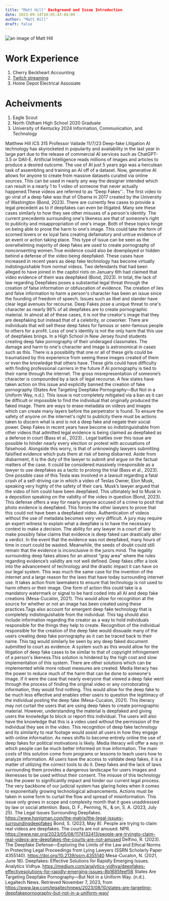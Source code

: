 ```yaml
---
title: "Matt Hill" Background and Issue Introduction
date: 2023-09-14T10:05:43-04:00
author: "Matt Hill"
draft: false
---
```

![an image of Matt Hill](https://i.imgur.com/r3deh0A.jpg)
# Work Experience
1.  Cherry Beckheart Accounting
2. [Twitch streaming](https://www.twitch.tv/snakejunior02)
3. Home Depot Electrical Assosiate
# Acheivments
1. Eagle Scout
2. North Oldham High School 2020 Graduate
4. University of Kentucky 2024 Information, Communication, and Technology

Matthew Hill
ICS 315
Professor Vallade
11/7/23
Deep-fake Litigation
AI technology has skyrocketed in popularity and availability in the last year in large part
due to the release of commercial AI services such as ChatGPT-3.5 or DAll-E. Artificial
Intelligence reads millions of images and articles to produce a desired outcome. The use of AI
just 5 years ago was a herculean task of assembling and training an AI off of a dataset. Now,
generative AI allows for anyone to create from massive datasets curated via online sources.
This can be used in nearly any way the designer intended which can result in a nearly 1 to 1
video of someone that never actually happened.These videos are referred to as “Deep Fakes''..
The first video to go viral of a deep fake was that of Obama in 2017 created by the University of
Washington (Bond, 2023). There are currently few cases to provide a legal precedent as to if
deepfakes can even be litigated. Many see these cases similarly to how they see other misuses
of a person's identity. The current precedents surrounding one's likeness are that of someone’s
right to publicity and misappropriation of one's image. Both of these topics hinge on being able
to prove the harm to one's image. This could take the form of scorned lovers or ex loyal fans
creating defamatory and untrue evidence of an event or action taking place. This type of issue
can be seen as the overwhelming majority of deep fakes are used to create pornography of
nonconsenting women.True evidence could also be downplayed or hidden behind a defense of
the video being deepfaked. These cases have increased in recent years as deep fake
technology has become virtually indistinguishable from normal videos. Two defendants that had
been alleged to have joined in the capitol riots on January 6th had claimed that video evidence
of them was deepfaked (Bond, 2023). In total, the lack of law regarding Deepfakes poses a
substantial legal threat through the creation of false information or obfuscation of evidence. 
The creation of lies and false information to harm a person's character has been an
issue since the founding of freedom of speech. Issues such as libel and slander have clear legal
avenues for recourse. Deep Fakes pose a unique threat to one's character as nearly 96% of all
deepfakes are to create pornographic material. In almost all of these cases, it is not the
creator's image that they are deepfaking but instead that of a celebrity, or coworker. There are
individuals that will sell these deep fakes for famous or semi-famous people to others for a
profit. Loss of one's identity is not the only harm that this use of deepfakes brings. In a High
School in New Jersey found students creating deep fake pornography of their underaged
classmates. The damage and harm to one's character and image is astronomical in cases such
as this. There is a possibility that one or all of these girls could be traumatized by this
experience from seeing these images created of them or even the knowledge that others have.
These girls could have difficulty with finding professional carriers in the future if AI pornography
is tied to their name through the internet. The gross misrepresentation of someone’s character
is compounded by a lack of legal recourse. A few states have taken action on this issue and
explicitly banned the creation of fake pornography (States Are Targeting Deepfake
Pornography—But Not in a Uniform Way, n.d.). This issue is not completely mitigated via a ban
as it can be difficult or impossible to find the individual that originally produced the faked image.
There are ways to erase metadata on videos and images which can create many layers before
the perpetrator is found. To ensure the safety of anyone on the internet's right to publicity there
must be actions taken to discern what is and is not a deep fake and negate their social power.
Deep Fakes in recent years have become so indistinguishable from other videos that
admitted legal evidence is being claimed as deepfaked as a defense in court (Bass et al.,
2023).. Legal battles over this issue are possible to hinder nearly every election or protest with
accusations of falsehood. Alongside this worry, is that of unknowingly lawyers submitting
falsified evidence which puts them at risk of being disbarred. Aside from disbarment, it is the
duty of the lawyer to submit and argue on the factual matters of the case. It could be considered 
massively irresponsible as a lawyer to use deepfakes as a tactic to prolong the trial (Bass et al.,
2023). One possible case of this Tesla was involved in a lawsuit regarding a fatal crash of a
self-driving car in which a video of Teslas Owner, Elon Musk, speaking very highly of the safety
of their cars. Musk’s lawyer argued that the video of him could have been deepfaked. This
ultimately led to Musk in a deposition speaking on the validity of the video in question (Bond,
2023). This defense offers a way for nearly anyone accused of a crime to posit that photo
evidence is deepfaked. This forces the other lawyers to prove that this could not have been a
deepfaked video. Authentication of videos without the use of metadata becomes very very
difficult. A jury may require an expert witness to explain what a deepfake is to have the
necessary context to make a decision. The ability for any lawyer in a court of law to make
possibly false claims that evidence is deep faked can drastically alter a verdict. In the event that
the evidence was not deepfaked, many hours of time in court could be wasted. Meanwhile, the
seeds of doubt could still remain that the evidence is inconclusive in the jurors mind. The legality
surrounding deep fakes allows for an almost “gray area” where the rules regarding evidence’s
validity are not well defined.
Deep fakes offer a look into the advancement of technology and the drastic impact it can
have on our legal system. This was much the same case for the invention of the internet and a
large reason for the laws that have today surrounding internet use. It takes action from
lawmakers to ensure that technology is not used to harm others or their image. One form of
action this could take is a mandatory watermark or signal to be hard coded into all AI and deep
fake creations (Mesa-Cucalon, 2021). This would allow for recognition at the source for whether
or not an image has been created using these practices.Tags also account for emergent deep
fake technology that is completely indistinguishable from the individual. This tag should also
include information regarding the creator as a way to hold individuals responsible for the things
they help to create. Recognition of the individual responsible for the creation of the deep fake
would dissuade many of the users creating deep fake pornography as it can be traced back to 
their name. This tag would similarly be seen by any deep faked document submitted to court as
evidence. A system such as this would allow for the litigation of deep fake cases to be similar to
that of copyright infringement of a person's likeness.This solution is hindered by the high cost
and slow implementation of this system.
There are other solutions which can be implemented while more robust measures are
created. Media literacy has the power to reduce much of the harm that can be done to
someone's image. If it were the case that nearly everyone that viewed a deep fake went through
the process of finding the original video or any corroborating information, they would find
nothing. This would allow for the deep fake to be much less effective and enables other users to
question the legitimacy of the individual posting the deep fake (Mesa-Cucalon, 2021). This
literacy may not curtail the users that are using deep fakes to create pornographic material.
However, understanding the material is deepfaked and giving users the knowledge to block or
report this individual. The users will also have the knowledge that this is a video used without
the permission of the individual they see in the video. This recognition of deep fake technology
and its similarity to real footage would assist all users in how they engage with online
information. As news shifts to become entirely online the use of deep fakes for political
motivations is likely. Media literacy will offer a way in which people can be much better informed
on true information. The main costs of this solution come from programs or lessons to teach
users how to analyze information. All users have the access to validate deep fakes, it is a matter
of utilizing the correct tools to do it.
Deep fakes and the lack of laws surrounding them provides a dangerous landscape for
users images and likenesses to be used without their consent. The misuse of this technology
has the power to significantly impact and hinder our current legal process. The very backbone of
our judicial system has glaring holes when it comes to exponentially growing technological
advancements. Actions must be taken in some form to curtail the flow and spread of 
misinformation. This issue only grows in scope and complexity month that it goes unaddressed
by law or social attention.
Bass, D. F., Penning, N., & on, S. A. (2023, July 25). The Legal Issues Surrounding
Deepfakes. https://www.honigman.com/the-matrix/the-legal-issues-surroundingdeepfakes
Bond, S. (2023, May 8). People are trying to claim real videos are deepfakes. The courts
are not amused. NPR. https://www.npr.org/2023/05/08/1174132413/people-are-tryingto-claim-real-videos-are-deepfakes-the-courts-are-not-amused
Delfino, R. (2023). The Deepfake Defense—Exploring the Limits of the Law and Ethical
Norms in Protecting Legal Proceedings from Lying Lawyers (SSRN Scholarly Paper
4355140). https://doi.org/10.2139/ssrn.4355140
Mesa-Cucalon, N. (2021, June 16). Deepfakes: Effective Solutions for Rapidly Emerging
Issues. Analytics Vidhya. https://medium.com/analytics-vidhya/deepfakes-effectivesolutions-for-rapidly-emerging-issues-8b1685feef56
States Are Targeting Deepfake Pornography—But Not in a Uniform Way. (n.d.). Legaltech
News. Retrieved November 7, 2023, from
https://www.law.com/legaltechnews/2023/08/10/states-are-targeting-deepfakepornography-but-not-in-a-uniform-way/